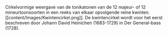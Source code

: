 Cirkelvormige weergave van de  tonikatonen van de 12 majeur- of 12 mineurtoonsoorten in een reeks van elkaar opvolgende reine kwinten.
[[content/Images/Kwintencirkel.png]].
De kwintencirkel wordt voor het eerst beschreven door Johann David Heinichen (1683-1729) in Der General-bass (1728).